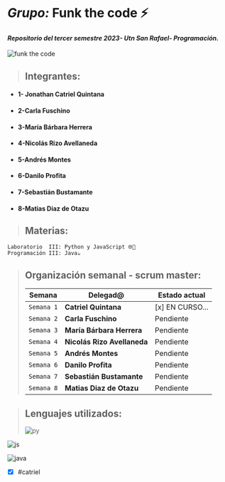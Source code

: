 # _Grupo:_ **Funk the code** ⚡

#### _Repositorio del tercer semestre 2023- Utn San Rafael- Programación._

![funk the code](https://media4.giphy.com/media/v1.Y2lkPTc5MGI3NjExMjIxZTQ1MGFiMWZhNjgzNWY0NjM5NmM5YTU4MmYwMDBiMGJkYTY1ZSZjdD1n/FoVzfcqCDSb7zCynOp/giphy.gif)

> ## **Integrantes**:

- #### 1- Jonathan Catriel Quintana
- #### 2-Carla Fuschino
- #### 3-María Bárbara Herrera
- #### 4-Nicolás Rizo Avellaneda
- #### 5-Andrés Montes
- #### 6-Danilo Profita
- #### 7-Sebastián Bustamante
- #### 8-Matias Diaz de Otazu

> ## **Materias**:

```
Laboratorio  III: Python y JavaScript 🌐🐍
Programación III: Java☕
```

> ## **Organización semanal - scrum master**:
>
> | Semana     | Delegad@                    | Estado actual   |
> | ---------- | --------------------------- | --------------- |
> | `Semana 1` | **Catriel Quintana**        | [x] EN CURSO... |
> | `Semana 2` | **Carla Fuschino**          | Pendiente       |
> | `Semana 3` | **María Bárbara Herrera**   | Pendiente       |
> | `Semana 4` | **Nicolás Rizo Avellaneda** | Pendiente       |
> | `Semana 5` | **Andrés Montes**           | Pendiente       |
> | `Semana 6` | **Danilo Profita**          | Pendiente       |
> | `Semana 7` | **Sebastián Bustamante**    | Pendiente       |
> | `Semana 8` | **Matias Diaz de Otazu**    | Pendiente       |

> ## **Lenguajes utilizados**:
>
> ![py](https://media4.giphy.com/media/coxQHKASG60HrHtvkt/giphy.gif?cid=ecf05e47vscbxnqi6yxok229ruj0sc0xhakpf7wc4n8ob62l&rid=giphy.gif&ct=g.gif)

![js](https://www.disenowebwordpress.com/wp-content/uploads/2018/08/animationJS.gif)

![java](https://camo.githubusercontent.com/7eb44783ce417ae7261fbcea3b9aa6a71a281326b36e62becd958a685e3b3ab0/68747470733a2f2f6d69726f2e6d656469756d2e636f6d2f6d61782f3634302f312a6c684f617833635a4154475a774568473075545952412e676966)

- [x] #catriel
